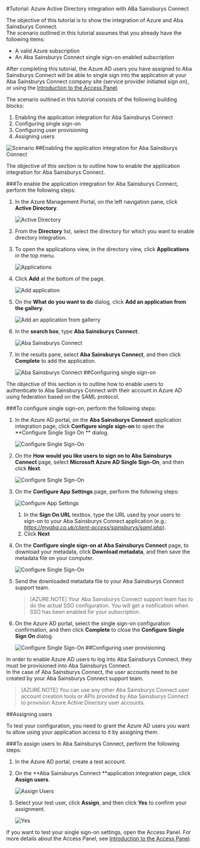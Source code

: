 <properties
    pageTitle="Tutorial: Azure Active Directory integration with ABa Sainsburys Connect | Microsoft Azure" 
    description="Learn how to use ABa Sainsburys Connect with Azure Active Directory to enable single sign-on, automated provisioning, and more!" 
    services="active-directory" 
    authors="markusvi"  
    documentationCenter="na" 
    manager="stevenpo"/>
<tags 
    ms.service="active-directory" 
    ms.devlang="na" 
    ms.topic="article" 
    ms.tgt_pltfrm="na" 
    ms.workload="identity" 
    ms.date="10/22/2015" 
    ms.author="markvi" />

#Tutorial: Azure Active Directory integration with ABa Sainsburys Connect

The objective of this tutorial is to show the integration of Azure and Aba Sainsburys Connect.  
The scenario outlined in this tutorial assumes that you already have the following items:

-   A valid Azure subscription
-   An Aba Sainsburys Connect single sign-on enabled subscription

After completing this tutorial, the Azure AD users you have assigned to Aba Sainsburys Connect will be able to single sign into the application at your Aba Sainsburys Connect company site (service provider initiated sign on), or using the [Introduction to the Access Panel](active-directory-saas-access-panel-introduction.md).

The scenario outlined in this tutorial consists of the following building blocks:

1.  Enabling the application integration for Aba Sainsburys Connect
2.  Configuring single sign-on
3.  Configuring user provisioning
4.  Assigning users

![Scenario](./media/active-directory-saas-aba-sainsburys-connect-tutorial/IC807723.png "Scenario")
##Enabling the application integration for Aba Sainsburys Connect

The objective of this section is to outline how to enable the application integration for Aba Sainsburys Connect.

###To enable the application integration for Aba Sainsburys Connect, perform the following steps:

1.  In the Azure Management Portal, on the left navigation pane, click **Active Directory**.

    ![Active Directory](./media/active-directory-saas-aba-sainsburys-connect-tutorial/IC700993.png "Active Directory")

2.  From the **Directory** list, select the directory for which you want to enable directory integration.

3.  To open the applications view, in the directory view, click **Applications** in the top menu.

    ![Applications](./media/active-directory-saas-aba-sainsburys-connect-tutorial/IC700994.png "Applications")

4.  Click **Add** at the bottom of the page.

    ![Add application](./media/active-directory-saas-aba-sainsburys-connect-tutorial/IC749321.png "Add application")

5.  On the **What do you want to do** dialog, click **Add an application from the gallery**.

    ![Add an application from gallerry](./media/active-directory-saas-aba-sainsburys-connect-tutorial/IC749322.png "Add an application from gallerry")

6.  In the **search box**, type **Aba Sainsburys Connect**.

    ![Aba Sainsburys Connect](./media/active-directory-saas-aba-sainsburys-connect-tutorial/IC807724.png "Aba Sainsburys Connect")

7.  In the results pane, select **Aba Sainsburys Connect**, and then click **Complete** to add the application.

    ![Aba Sainsburys Connect](./media/active-directory-saas-aba-sainsburys-connect-tutorial/IC807725.png "Aba Sainsburys Connect")
##Configuring single sign-on

The objective of this section is to outline how to enable users to authenticate to Aba Sainsburys Connect with their account in Azure AD using federation based on the SAML protocol.

###To configure single sign-on, perform the following steps:

1.  In the Azure AD portal, on the **Aba Sainsburys Connect** application integration page, click **Configure single sign-on** to open the **Configure Single Sign On ** dialog.

    ![Configure Single Sign-On](./media/active-directory-saas-aba-sainsburys-connect-tutorial/IC807726.png "Configure Single Sign-On")

2.  On the **How would you like users to sign on to Aba Sainsburys Connect** page, select **Microsoft Azure AD Single Sign-On**, and then click **Next**.

    ![Configure Single Sign-On](./media/active-directory-saas-aba-sainsburys-connect-tutorial/IC807727.png "Configure Single Sign-On")

3.  On the **Configure App Settings** page, perform the following steps:

    ![Configure App Settings](./media/active-directory-saas-aba-sainsburys-connect-tutorial/IC807728.png "Configure App Settings")

    1.  In the **Sign On URL** textbox, type the URL used by your users to sign-on to your Aba Sainsburys Connect application (e.g.: *https://myaba.co.uk/client-access/sainsburys/saml.php*).
    2.  Click **Next**

4.  On the **Configure single sign-on at Aba Sainsburys Connect** page, to download your metadata, click **Download metadata**, and then save the metadata file on your computer.

    ![Configure Single Sign-On](./media/active-directory-saas-aba-sainsburys-connect-tutorial/IC807729.png "Configure Single Sign-On")

5.  Send the downloaded metadata file to your Aba Sainsburys Connect support team.

    >[AZURE.NOTE] Your Aba Sainsburys Connect support team has to do the actual SSO configuration.
    You will get a notification when SSO has been enabled for your subscription.

6.  On the Azure AD portal, select the single sign-on configuration confirmation, and then click **Complete** to close the **Configure Single Sign On** dialog.

    ![Configure Single Sign-On](./media/active-directory-saas-aba-sainsburys-connect-tutorial/IC807730.png "Configure Single Sign-On")
##Configuring user provisioning

In order to enable Azure AD users to log into Aba Sainsburys Connect, they must be provisioned into Aba Sainsburys Connect.  
In the case of Aba Sainsburys Connect, the user accounts need to be created by your Aba Sainsburys Connect support team.

>[AZURE.NOTE] You can use any other Aba Sainsburys Connect user account creation tools or APIs provided by Aba Sainsburys Connect to provision Azure Active Directory user accounts.

##Assigning users

To test your configuration, you need to grant the Azure AD users you want to allow using your application access to it by assigning them.

###To assign users to Aba Sainsburys Connect, perform the following steps:

1.  In the Azure AD portal, create a test account.

2.  On the **Aba Sainsburys Connect **application integration page, click **Assign users**.

    ![Assign Users](./media/active-directory-saas-aba-sainsburys-connect-tutorial/IC807731.png "Assign Users")

3.  Select your test user, click **Assign**, and then click **Yes** to confirm your assignment.

    ![Yes](./media/active-directory-saas-aba-sainsburys-connect-tutorial/IC767830.png "Yes")

If you want to test your single sign-on settings, open the Access Panel. For more details about the Access Panel, see [Introduction to the Access Panel](active-directory-saas-access-panel-introduction.md).




<!--HONumber=Mar16_HO4-->


